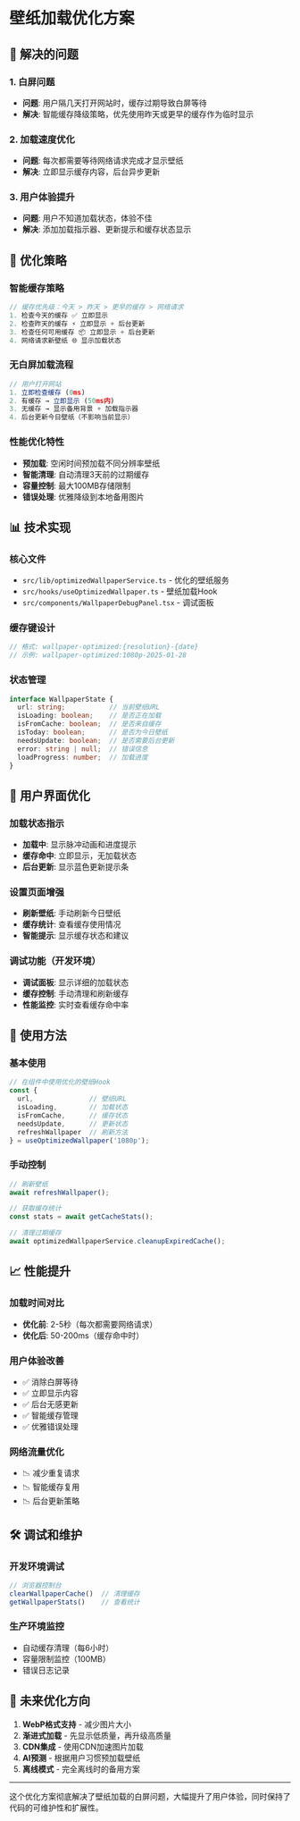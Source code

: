 # 壁纸加载优化方案

## 🎯 解决的问题

### 1. 白屏问题
- **问题**: 用户隔几天打开网站时，缓存过期导致白屏等待
- **解决**: 智能缓存降级策略，优先使用昨天或更早的缓存作为临时显示

### 2. 加载速度优化
- **问题**: 每次都需要等待网络请求完成才显示壁纸
- **解决**: 立即显示缓存内容，后台异步更新

### 3. 用户体验提升
- **问题**: 用户不知道加载状态，体验不佳
- **解决**: 添加加载指示器、更新提示和缓存状态显示

## 🚀 优化策略

### 智能缓存策略
```typescript
// 缓存优先级：今天 > 昨天 > 更早的缓存 > 网络请求
1. 检查今天的缓存 ✅ 立即显示
2. 检查昨天的缓存 ⚡ 立即显示 + 后台更新
3. 检查任何可用缓存 📦 立即显示 + 后台更新  
4. 网络请求新壁纸 🌐 显示加载状态
```

### 无白屏加载流程
```typescript
// 用户打开网站
1. 立即检查缓存 (0ms)
2. 有缓存 → 立即显示 (50ms内)
3. 无缓存 → 显示备用背景 + 加载指示器
4. 后台更新今日壁纸（不影响当前显示）
```

### 性能优化特性
- **预加载**: 空闲时间预加载不同分辨率壁纸
- **智能清理**: 自动清理3天前的过期缓存
- **容量控制**: 最大100MB存储限制
- **错误处理**: 优雅降级到本地备用图片

## 📊 技术实现

### 核心文件
- `src/lib/optimizedWallpaperService.ts` - 优化的壁纸服务
- `src/hooks/useOptimizedWallpaper.ts` - 壁纸加载Hook
- `src/components/WallpaperDebugPanel.tsx` - 调试面板

### 缓存键设计
```typescript
// 格式: wallpaper-optimized:{resolution}-{date}
// 示例: wallpaper-optimized:1080p-2025-01-28
```

### 状态管理
```typescript
interface WallpaperState {
  url: string;           // 当前壁纸URL
  isLoading: boolean;    // 是否正在加载
  isFromCache: boolean;  // 是否来自缓存
  isToday: boolean;      // 是否为今日壁纸
  needsUpdate: boolean;  // 是否需要后台更新
  error: string | null;  // 错误信息
  loadProgress: number;  // 加载进度
}
```

## 🎨 用户界面优化

### 加载状态指示
- **加载中**: 显示脉冲动画和进度提示
- **缓存命中**: 立即显示，无加载状态
- **后台更新**: 显示蓝色更新提示条

### 设置页面增强
- **刷新壁纸**: 手动刷新今日壁纸
- **缓存统计**: 查看缓存使用情况
- **智能提示**: 显示缓存状态和建议

### 调试功能（开发环境）
- **调试面板**: 显示详细的加载状态
- **缓存控制**: 手动清理和刷新缓存
- **性能监控**: 实时查看缓存命中率

## 🔧 使用方法

### 基本使用
```typescript
// 在组件中使用优化的壁纸Hook
const {
  url,              // 壁纸URL
  isLoading,        // 加载状态
  isFromCache,      // 缓存状态
  needsUpdate,      // 更新状态
  refreshWallpaper  // 刷新方法
} = useOptimizedWallpaper('1080p');
```

### 手动控制
```typescript
// 刷新壁纸
await refreshWallpaper();

// 获取缓存统计
const stats = await getCacheStats();

// 清理过期缓存
await optimizedWallpaperService.cleanupExpiredCache();
```

## 📈 性能提升

### 加载时间对比
- **优化前**: 2-5秒（每次都需要网络请求）
- **优化后**: 50-200ms（缓存命中时）

### 用户体验改善
- ✅ 消除白屏等待
- ✅ 立即显示内容
- ✅ 后台无感更新
- ✅ 智能缓存管理
- ✅ 优雅错误处理

### 网络流量优化
- 📉 减少重复请求
- 📉 智能缓存复用
- 📉 后台更新策略

## 🛠️ 调试和维护

### 开发环境调试
```javascript
// 浏览器控制台
clearWallpaperCache()  // 清理缓存
getWallpaperStats()    // 查看统计
```

### 生产环境监控
- 自动缓存清理（每6小时）
- 容量限制监控（100MB）
- 错误日志记录

## 🔮 未来优化方向

1. **WebP格式支持** - 减少图片大小
2. **渐进式加载** - 先显示低质量，再升级高质量
3. **CDN集成** - 使用CDN加速图片加载
4. **AI预测** - 根据用户习惯预加载壁纸
5. **离线模式** - 完全离线时的备用方案

---

这个优化方案彻底解决了壁纸加载的白屏问题，大幅提升了用户体验，同时保持了代码的可维护性和扩展性。